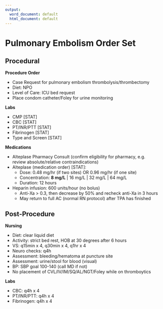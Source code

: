 ```yaml
---
output:
  word_document: default
  html_document: default
---
```

# Pulmonary Embolism Order Set

## Procedural

__Procedure Order__

- Case Request for pulmonary embolism thrombolysis/thrombectomy
- Diet: NPO
- Level of Care: ICU bed request
- Place condom catheter/Foley for urine monitoring

__Labs__

- CMP [STAT]
- CBC [STAT]
- PT/INR/PTT [STAT]
- Fibrinogen [STAT]
- Type and Screen [STAT]

__Medications__

- Alteplase Pharmacy Consult (confirm eligibility for pharmacy, e.g. review absolute/relative contraindications)
- Alteplase (medication order) [STAT]:
	- Dose: 0.48 mg/hr (if two sites) OR 0.96 mg/hr (if one site)
	- Concentration: __8 mg/L__ | 16 mg/L | 32 mg/L | 64 mg/L
	- Duration: 12 hours
- Heparin infusion: 600 units/hour (no bolus) 
	- Anti-Xa > 0.3, then decrease by 50% and recheck anti-Xa in 3 hours
	- May return to full AC (normal RN protocol) after TPA has finished

## Post-Procedure

__Nursing__

- Diet: clear liquid diet
- Activity: strict bed rest, HOB at 30 degrees after 6 hours
- VS: q15min x 4, q30min x 4, q1hr x 4
- Neuro checks: q4h
- Assessment: bleeding/hematoma at puncture site
- Assessment: urine/stool for blood (visual)
- BP: SBP goal 100-140 (call MD if not)
- No placement of CVL/IV/IM/SQ/AL/NGT/Foley while on thromboytics

__Labs__

- CBC: q4h x 4
- PT/INR/PTT: q4h x 4
- Fibrinogen: q4h x 4
